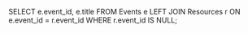 SELECT e.event_id, e.title
FROM Events e
LEFT JOIN Resources r ON e.event_id = r.event_id
WHERE r.event_id IS NULL;
